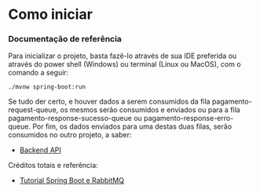 # Como iniciar

### Documentação de referência
Para inicializar o projeto, basta fazê-lo através de sua IDE preferida ou através do power shell (Windows) ou terminal (Linux ou MacOS), com o comando a seguir:

```console
./mvnw spring-boot:run
```

Se tudo der certo, e houver dados a serem consumidos da fila pagamento-request-queue, os mesmos serão consumidos e enviados ou para a fila pagamento-response-sucesso-queue ou pagamento-response-erro-queue.  Por fim, os dados enviados para uma destas duas filas, serão consumidos no outro projeto, a saber:

* [Backend API](https://github.com/cadugr/backend-api)

Créditos totais e referência:

* [Tutorial Spring Boot e RabbitMQ](https://medium.com/@thiagolenz/tutorial-spring-boot-e-rabbitmq-como-fazer-e-porqu%C3%AA-4a6cc34a3bd1)
